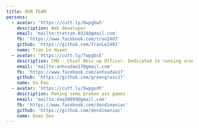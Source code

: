 ```yaml
---
title: OUR TEAM
persons:
  - avatar: 'https://cutt.ly/Owpgbw5'
    description: Web developer
    email: 'mailto:tratran.0324@gmail.com'
    fb: 'https://www.facebook.com/tran2403'
    github: 'https://github.com/TranLe2403'
    name: Tran Le Huyen
  - avatar: 'https://cutt.ly/TwpgbcE'
    description: CMO - Chief Mess up Officer. Dedicated to running around annoying others.
    email: 'mailto:anhvudao17@gmail.com'
    fb: 'https://www.facebook.com/anhvudao17'
    github: 'https://github.com/greengrass17'
    name: Vu Dao
  - avatar: 'https://cutt.ly/Xwpgvdt'
    description: Making some broken ass games
    email: 'mailto:daq30899@gmail.com'
    fb: 'https://www.facebook.com/dendimaniac'
    github: 'https://github.com/dendimaniac'
    name: Quan Dao
---
```

